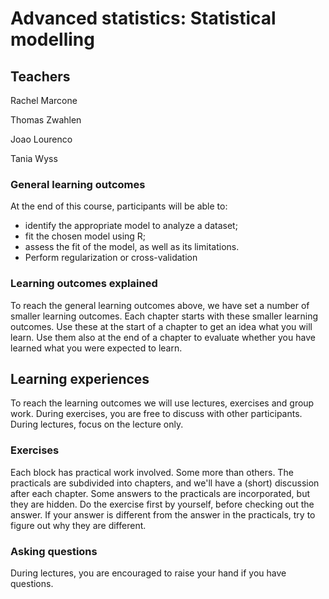 # Advanced statistics: Statistical modelling

## Teachers
Rachel Marcone

Thomas Zwahlen

Joao Lourenco

Tania Wyss

### General learning outcomes

At the end of this course, participants will be able to:

- identify the appropriate model to analyze a dataset;
- fit the chosen model using R;
- assess the fit of the model, as well as its limitations.
- Perform regularization or cross-validation

### Learning outcomes explained

To reach the general learning outcomes above, we have set a number of smaller learning outcomes. Each chapter starts with these smaller learning outcomes. Use these at the start of a chapter to get an idea what you will learn. Use them also at the end of a chapter to evaluate whether you have learned what you were expected to learn.

## Learning experiences

To reach the learning outcomes we will use lectures, exercises and group work. During exercises, you are free to discuss with other participants. During lectures, focus on the lecture only.

### Exercises

Each block has practical work involved. Some more than others. The practicals are subdivided into chapters, and we'll have a (short) discussion after each chapter. Some answers to the practicals are incorporated, but they are hidden. Do the exercise first by yourself, before checking out the answer. If your answer is different from the answer in the practicals, try to figure out why they are different.

### Asking questions

During lectures, you are encouraged to raise your hand if you have questions.
